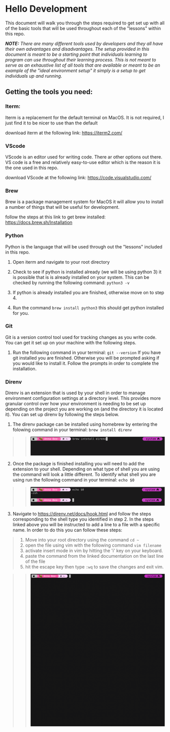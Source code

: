 # Hello Development
This document will walk you through the steps required to get set up with all of the basic tools that will be used throughout each of the "lessons" within this repo. 

***NOTE:*** *There are many different tools used by developers and they all have their own advantages and disadvantages. The setup provided in this document is meant to be a starting point that individuals learning to program can use throughout their learning process. This is not meant to serve as an exhaustive list of all tools that are available or meant to be an example of the "ideal environment setup" it simply is a setup to get individuals up and running.*

## Getting the tools you need:

### Iterm: 
Iterm is a replacement for the default terminal on MacOS. It is not required, I just find it to be nicer to use than the default

download iterm at the following link: https://iterm2.com/

### VScode 
VScode is an editor used for writing code. There ar other options out there. VS code is a free and relatively easy-to-use editor which is the reason it is the one used in this repo. 

download VScode at the following link: https://code.visualstudio.com/

### Brew
Brew is a package management system for MacOS it will allow you to install a number of things that will be useful for development. 

follow the steps at this link to get brew installed: https://docs.brew.sh/Installation

### Python
Python is the language that will be used through out the "lessons" included in this repo. 

1. Open iterm and navigate to your root directory

2. Check to see if python is installed already (we will be using python 3) it is possible that is is already installed on your system. This can be checked by running the following command: ```python3 -v```

3. If python is already installed you are finished, otherwise move on to step 4.

4. Run the command ```brew install python3``` this should get python installed for you. 


### Git

Git is a version control tool used for tracking changes as you write code. You can get it set up on your machine with the following steps. 

1. Run the following command in your terminal: ```git --version``` If you have git installed you are finished. Otherwise you will be prompted asking if you would like to install it. Follow the prompts in order to complete the installation. 

### Direnv

Direnv is an extension that is used by your shell in order to manage environment configuration settings at a directory level. This provides more granular control over how your environment is needing to be set up depending on the project you are working on (and the directory it is located it). You can set up direnv by following the steps below.

1. The direnv package can be installed using homebrew by entering the folowing command in your terminal: ```brew install direnv```

>>![installing direnv](../assets/install_direnv.png)

2. Once the package is finished installing you will need to add the extension to your shell. Depending on what type of shell you are using the command will look a little different. To identify what shell you are using run the following command in your terminal: ```echo $0```

>>![checking shell type](../assets/check_shell.png)

3. Navigate to https://direnv.net/docs/hook.html and follow the steps corresponding to the shell type you identified in step 2. In the steps linked above you will be instructed to add a line to a file with a specific name. In order to do this you can follow these steps:
>1. Move into your root directory using the command ```cd ~```
>2. open the file using vim with the following command ```vim filename```
>3. activate insert mode in vim by hitting the 'i' key on your keyboard.
>4. paste the command from the linked documentation on the last line of the file
>5. hit the escape key then type ```:wq``` to save the changes and exit vim.


>>![hooking direnv into shell](../assets/direnv_hook.gif)

